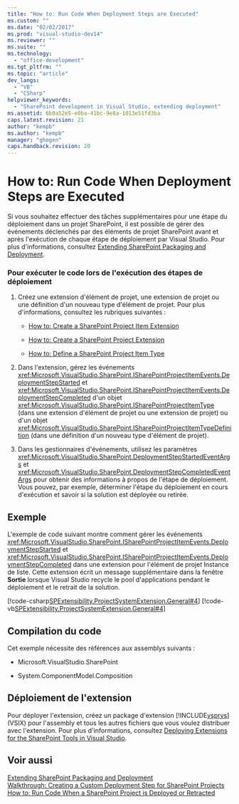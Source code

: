 ```yaml
---
title: "How to: Run Code When Deployment Steps are Executed"
ms.custom: ""
ms.date: "02/02/2017"
ms.prod: "visual-studio-dev14"
ms.reviewer: ""
ms.suite: ""
ms.technology: 
  - "office-development"
ms.tgt_pltfrm: ""
ms.topic: "article"
dev_langs: 
  - "VB"
  - "CSharp"
helpviewer_keywords: 
  - "SharePoint development in Visual Studio, extending deployment"
ms.assetid: 6b0a52e5-e0ba-41bc-9e8a-1013e51fd3ba
caps.latest.revision: 21
author: "kempb"
ms.author: "kempb"
manager: "ghogen"
caps.handback.revision: 20
---
```

# How to: Run Code When Deployment Steps are Executed
  Si vous souhaitez effectuer des tâches supplémentaires pour une étape du déploiement dans un projet SharePoint, il est possible de gérer des événements déclenchés par des éléments de projet SharePoint avant et après l'exécution de chaque étape de déploiement par Visual Studio.  Pour plus d'informations, consultez [Extending SharePoint Packaging and Deployment](../sharepoint/extending-sharepoint-packaging-and-deployment.md).  
  
### Pour exécuter le code lors de l'exécution des étapes de déploiement  
  
1.  Créez une extension d'élément de projet, une extension de projet ou une définition d'un nouveau type d'élément de projet.  Pour plus d'informations, consultez les rubriques suivantes :  
  
    -   [How to: Create a SharePoint Project Item Extension](../sharepoint/how-to-create-a-sharepoint-project-item-extension.md)  
  
    -   [How to: Create a SharePoint Project Extension](../sharepoint/how-to-create-a-sharepoint-project-extension.md)  
  
    -   [How to: Define a SharePoint Project Item Type](../sharepoint/how-to-define-a-sharepoint-project-item-type.md)  
  
2.  Dans l'extension, gérez les événements <xref:Microsoft.VisualStudio.SharePoint.ISharePointProjectItemEvents.DeploymentStepStarted> et <xref:Microsoft.VisualStudio.SharePoint.ISharePointProjectItemEvents.DeploymentStepCompleted> d'un objet <xref:Microsoft.VisualStudio.SharePoint.ISharePointProjectItemType> \(dans une extension d'élément de projet ou une extension de projet\) ou d'un objet <xref:Microsoft.VisualStudio.SharePoint.ISharePointProjectItemTypeDefinition> \(dans une définition d'un nouveau type d'élément de projet\).  
  
3.  Dans les gestionnaires d'événements, utilisez les paramètres <xref:Microsoft.VisualStudio.SharePoint.DeploymentStepStartedEventArgs> et <xref:Microsoft.VisualStudio.SharePoint.DeploymentStepCompletedEventArgs> pour obtenir des informations à propos de l'étape de déploiement.  Vous pouvez, par exemple, déterminer l'étape du déploiement en cours d'exécution et savoir si la solution est déployée ou retirée.  
  
## Exemple  
 L'exemple de code suivant montre comment gérer les événements <xref:Microsoft.VisualStudio.SharePoint.ISharePointProjectItemEvents.DeploymentStepStarted> et <xref:Microsoft.VisualStudio.SharePoint.ISharePointProjectItemEvents.DeploymentStepCompleted> dans une extension pour l'élément de projet Instance de liste.  Cette extension écrit un message supplémentaire dans la fenêtre **Sortie** lorsque Visual Studio recycle le pool d'applications pendant le déploiement et le retrait de la solution.  
  
 [!code-csharp[SPExtensibility.ProjectSystemExtension.General#4](../snippets/csharp/VS_Snippets_OfficeSP/spextensibility.projectsystemextension.general/cs/extension/handledeploymentstepevents.cs#4)]
 [!code-vb[SPExtensibility.ProjectSystemExtension.General#4](../snippets/visualbasic/VS_Snippets_OfficeSP/spextensibility.projectsystemextension.general/vb/extension/handledeploymentstepevents.vb#4)]  
  
## Compilation du code  
 Cet exemple nécessite des références aux assemblys suivants :  
  
-   Microsoft.VisualStudio.SharePoint  
  
-   System.ComponentModel.Composition  
  
## Déploiement de l'extension  
 Pour déployer l'extension, créez un package d'extension [!INCLUDE[vsprvs](../sharepoint/includes/vsprvs-md.md)] \(VSIX\) pour l'assembly et tous les autres fichiers que vous voulez distribuer avec l'extension.  Pour plus d'informations, consultez [Deploying Extensions for the SharePoint Tools in Visual Studio](../sharepoint/deploying-extensions-for-the-sharepoint-tools-in-visual-studio.md).  
  
## Voir aussi  
 [Extending SharePoint Packaging and Deployment](../sharepoint/extending-sharepoint-packaging-and-deployment.md)   
 [Walkthrough: Creating a Custom Deployment Step for SharePoint Projects](../sharepoint/walkthrough-creating-a-custom-deployment-step-for-sharepoint-projects.md)   
 [How to: Run Code When a SharePoint Project is Deployed or Retracted](../sharepoint/how-to-run-code-when-a-sharepoint-project-is-deployed-or-retracted.md)  
  
  